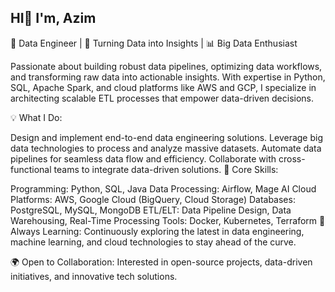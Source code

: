 ##  HI👋 I'm, Azim

🔧 Data Engineer | 🚀 Turning Data into Insights | 📊 Big Data Enthusiast

Passionate about building robust data pipelines, optimizing data workflows, and transforming raw data into actionable insights. With expertise in Python, SQL, Apache Spark, and cloud platforms like AWS and GCP, I specialize in architecting scalable ETL processes that empower data-driven decisions.

💡 What I Do:

Design and implement end-to-end data engineering solutions.
Leverage big data technologies to process and analyze massive datasets.
Automate data pipelines for seamless data flow and efficiency.
Collaborate with cross-functional teams to integrate data-driven solutions.
🎯 Core Skills:

Programming: Python, SQL, Java
Data Processing: Airflow, Mage AI
Cloud Platforms: AWS, Google Cloud (BigQuery, Cloud Storage)
Databases: PostgreSQL, MySQL, MongoDB
ETL/ELT: Data Pipeline Design, Data Warehousing, Real-Time Processing
Tools: Docker, Kubernetes, Terraform
🚀 Always Learning: Continuously exploring the latest in data engineering, machine learning, and cloud technologies to stay ahead of the curve.

🌍 Open to Collaboration: Interested in open-source projects, data-driven initiatives, and innovative tech solutions.
